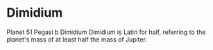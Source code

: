 # Dimidium
Planet 51 Pegasi b Dimidium Dimidium is Latin for half, referring to the planet's mass of at least half the mass of Jupiter.
